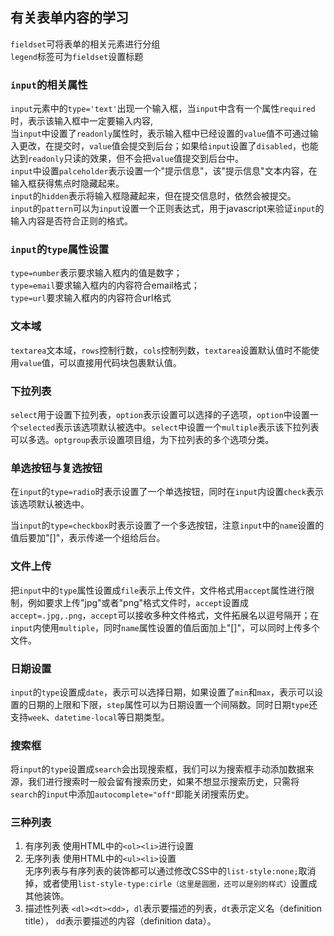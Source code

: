 ## 有关表单内容的学习  
`fieldset`可将表单的相关元素进行分组  
`legend`标签可为`fieldset`设置标题  


### `input`的相关属性
`input`元素中的`type='text'`出现一个输入框，当`input`中含有一个属性`required`时，表示该输入框中一定要输入内容,  
当`input`中设置了`readonly`属性时，表示输入框中已经设置的`value`值不可通过输入更改，在提交时，`value`值会提交到后台；如果给`input`设置了`disabled`，也能达到`readonly`只读的效果，但不会把`value`值提交到后台中。  
`input`中设置`palceholder`表示设置一个"提示信息"，该"提示信息"文本内容，在输入框获得焦点时隐藏起来。  
`input`的`hidden`表示将输入框隐藏起来，但在提交信息时，依然会被提交。  
`input`的`pattern`可以为`input`设置一个正则表达式，用于javascript来验证`input`的输入内容是否符合正则的格式。  


###  `input`的`type`属性设置
 `type=number`表示要求输入框内的值是数字；  
 `type=email`要求输入框内的内容符合email格式；  
 `type=url`要求输入框内的内容符合url格式  

### 文本域
`textarea`文本域，`rows`控制行数，`cols`控制列数，`textarea`设置默认值时不能使用`value`值，可以直接用代码块包裹默认值。  

### 下拉列表
`select`用于设置下拉列表，`option`表示设置可以选择的子选项，`option`中设置一个`selected`表示该选项默认被选中。`select`中设置一个`multiple`表示该下拉列表可以多选。`optgroup`表示设置项目组，为下拉列表的多个选项分类。  

###  单选按钮与复选按钮
在`input`的`type=radio`时表示设置了一个单选按钮，同时在`input`内设置`check`表示该选项默认被选中。

当`input`的`type=checkbox`时表示设置了一个多选按钮，注意`input`中的`name`设置的值后要加"[]"，表示传递一个组给后台。  


###  文件上传
把`input`中的`type`属性设置成`file`表示上传文件，文件格式用`accept`属性进行限制，例如要求上传"jpg"或者"png"格式文件时，`accept`设置成`accept=.jpg,.png`，`accept`可以接收多种文件格式，文件拓展名以逗号隔开；在`input`内使用`multiple`，同时`name`属性设置的值后面加上"[]"，可以同时上传多个文件。

### 日期设置
`input`的`type`设置成`date`，表示可以选择日期，如果设置了`min`和`max`，表示可以设置的日期的上限和下限，`step`属性可以为日期设置一个间隔数。同时日期`type`还支持`week`、`datetime-local`等日期类型。  
  
###  搜索框
将`input`的`type`设置成`search`会出现搜索框，我们可以为搜索框手动添加数据来源，我们进行搜索时一般会留有搜索历史，如果不想显示搜索历史，只需将`search`的`input`中添加`autocomplete="off"`即能关闭搜索历史。  

###  三种列表
1.  有序列表
使用HTML中的`<ol><li>`进行设置
2.  无序列表
使用HTML中的`<ul><li>`设置  
无序列表与有序列表的装饰都可以通过修改CSS中的`list-style:none;`取消掉，或者使用`list-style-type:cirle（这里是圆圈，还可以是别的样式）`设置成其他装饰。
3.  描述性列表
`<dl><dt><dd>`，`dl`表示要描述的列表，`dt`表示定义名（definition title）， `dd`表示要描述的内容（definition data）。